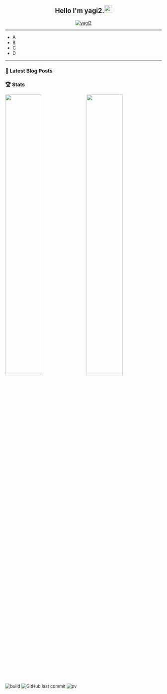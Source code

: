 <h2 align="center">Hello I'm yagi2.<a href="https://www.gautamkrishnar.com/"><img src="https://media.giphy.com/media/hvRJCLFzcasrR4ia7z/giphy.gif" width="25px"></a></h2>
<p align="center">
  <a href="https://twitter.com/yaginier">
    <img src="https://img.shields.io/twitter/follow/yagi2?style=social" alt="yagi2" />
  </a>
</p>

-----

- A
- B
- C
- D

-----

### 📝 Latest Blog Posts
<!-- BLOG-POST-LIST:START -->
<!-- BLOG-POST-LIST:END -->
  
### 🏆 Stats
<img src="https://github-readme-stats.vercel.app/api?username=yagi2&show_icons=true&hide_border=true&theme=tokyonight" width="48%" align="right" >
<img src="https://github-readme-streak-stats.herokuapp.com/?user=yagi2&theme=tokyonight" width="48%" >

![build](https://github.com/yagi2/yagi2/workflows/build/badge.svg)
![GitHub last commit](https://img.shields.io/github/last-commit/yagi2/yagi2)
![pv](https://pageview.vercel.app/?github_user=yagi2)
